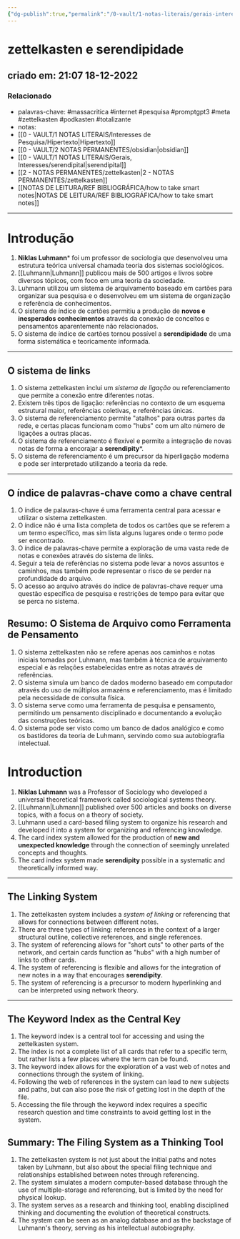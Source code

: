 ```yaml
---
{"dg-publish":true,"permalink":"/0-vault/1-notas-literais/gerais-interesses/zettelkasten-e-serendipidade/","tags":["massacritica","internet","pesquisa","promptgpt3","meta","zettelkasten","podkasten","totalizante"],"dgHomeLink":true,"dgShowLocalGraph":true,"dgShowFileTree":true,"dgEnableSearch":true}
---
```


# zettelkasten e serendipidade
## criado em: 21:07 18-12-2022

### Relacionado
- palavras-chave: #massacritica #internet #pesquisa #promptgpt3 #meta #zettelkasten #podkasten #totalizante 
- notas: 
- [[0 - VAULT/1 NOTAS LITERAIS/Interesses de Pesquisa/Hipertexto\|Hipertexto]]
- [[0 - VAULT/2 NOTAS PERMANENTES/obsidian\|obsidian]]
- [[0 - VAULT/1 NOTAS LITERAIS/Gerais, Interesses/serendipital\|serendipital]]
- [[2 - NOTAS PERMANENTES/zettelkasten\|2 - NOTAS PERMANENTES/zettelkasten]]
- [[NOTAS DE LEITURA/REF BIBLIOGRÁFICA/how to take smart notes\|NOTAS DE LEITURA/REF BIBLIOGRÁFICA/how to take smart notes]]
---
# Introdução
1.  **Niklas Luhmann*** foi um professor de sociologia que desenvolveu uma estrutura teórica universal chamada teoria dos sistemas sociológicos.
2.  [[Luhmann\|Luhmann]] publicou mais de 500 artigos e livros sobre diversos tópicos, com foco em uma teoria da sociedade.
3.  Luhmann utilizou um sistema de arquivamento baseado em cartões para organizar sua pesquisa e o desenvolveu em um sistema de organização e referência de conhecimentos.
4.  O sistema de índice de cartões permitiu a produção de **novos e inesperados conhecimentos** através da conexão de conceitos e pensamentos aparentemente não relacionados.
5.  O sistema de índice de cartões tornou possível a **serendipidade** de uma forma sistemática e teoricamente informada.
---
## O sistema de links
1.  O sistema zettelkasten inclui um *sistema de ligação* ou referenciamento que permite a conexão entre diferentes notas.
2.  Existem três tipos de ligação: referências no contexto de um esquema estrutural maior, referências coletivas, e referências únicas.
3.  O sistema de referenciamento permite "atalhos" para outras partes da rede, e certas placas funcionam como "hubs" com um alto número de ligações a outras placas.
4.  O sistema de referenciamento é flexível e permite a integração de novas notas de forma a encorajar a **serendipity***.
5.  O sistema de referenciamento é um precursor da hiperligação moderna e pode ser interpretado utilizando a teoria da rede.
---
## O índice de palavras-chave como a chave central
1.  O índice de palavras-chave é uma ferramenta central para acessar e utilizar o sistema zettelkasten.
2.  O índice não é uma lista completa de todos os cartões que se referem a um termo específico, mas sim lista alguns lugares onde o termo pode ser encontrado.
3.  O índice de palavras-chave permite a exploração de uma vasta rede de notas e conexões através do sistema de links.
4.  Seguir a teia de referências no sistema pode levar a novos assuntos e caminhos, mas também pode representar o risco de se perder na profundidade do arquivo.
5.  O acesso ao arquivo através do índice de palavras-chave requer uma questão específica de pesquisa e restrições de tempo para evitar que se perca no sistema.
## Resumo: O Sistema de Arquivo como Ferramenta de Pensamento

1.  O sistema zettelkasten não se refere apenas aos caminhos e notas iniciais tomadas por Luhmann, mas também à técnica de arquivamento especial e às relações estabelecidas entre as notas através de referências.
2.  O sistema simula um banco de dados moderno baseado em computador através do uso de múltiplos armazéns e referenciamento, mas é limitado pela necessidade de consulta física.
3.  O sistema serve como uma ferramenta de pesquisa e pensamento, permitindo um pensamento disciplinado e documentando a evolução das construções teóricas.
4.  O sistema pode ser visto como um banco de dados analógico e como os bastidores da teoria de Luhmann, servindo como sua autobiografia intelectual.

# Introduction
1.  **Niklas Luhmann** was a Professor of Sociology who developed a universal theoretical framework called sociological systems theory.
2.  [[Luhmann\|Luhmann]] published over 500 articles and books on diverse topics, with a focus on a theory of society.
3.  Luhmann used a card-based filing system to organize his research and developed it into a system for organizing and referencing knowledge.
4.  The card index system allowed for the production of **new and unexpected knowledge** through the connection of seemingly unrelated concepts and thoughts.
5.  The card index system made **serendipity** possible in a systematic and theoretically informed way.
---
## The Linking System
1.  The zettelkasten system includes a *system of linking* or referencing that allows for connections between different notes.
2.  There are three types of linking: references in the context of a larger structural outline, collective references, and single references.
3.  The system of referencing allows for "short cuts" to other parts of the network, and certain cards function as "hubs" with a high number of links to other cards.
4.  The system of referencing is flexible and allows for the integration of new notes in a way that encourages **serendipity**.
5.  The system of referencing is a precursor to modern hyperlinking and can be interpreted using network theory.
---
## The Keyword Index as the Central Key
1.  The keyword index is a central tool for accessing and using the zettelkasten system.
2.  The index is not a complete list of all cards that refer to a specific term, but rather lists a few places where the term can be found.
3.  The keyword index allows for the exploration of a vast web of notes and connections through the system of linking.
4.  Following the web of references in the system can lead to new subjects and paths, but can also pose the risk of getting lost in the depth of the file.
5.  Accessing the file through the keyword index requires a specific research question and time constraints to avoid getting lost in the system.
## Summary: The Filing System as a Thinking Tool

1.  The zettelkasten system is not just about the initial paths and notes taken by Luhmann, but also about the special filing technique and relationships established between notes through referencing.
2.  The system simulates a modern computer-based database through the use of multiple-storage and referencing, but is limited by the need for physical lookup.
3.  The system serves as a research and thinking tool, enabling disciplined thinking and documenting the evolution of theoretical constructs.
4.  The system can be seen as an analog database and as the backstage of Luhmann's theory, serving as his intellectual autobiography.